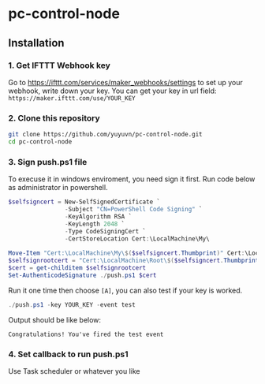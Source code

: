 # pc-control-node

## Installation

### 1. Get IFTTT Webhook key

Go to https://ifttt.com/services/maker_webhooks/settings to set up your webhook, write down your key. You can get your key in url field: `https://maker.ifttt.com/use/YOUR_KEY`

### 2. Clone this repository

```bash
git clone https://github.com/yuyuvn/pc-control-node.git
cd pc-control-node
```

### 3. Sign push.ps1 file

To execuse it in windows enviroment, you need sign it first. Run code below as administrator in powershell.
```powershell
$selfsigncert = New-SelfSignedCertificate `
                -Subject "CN=PowerShell Code Signing" `
                -KeyAlgorithm RSA `
                -KeyLength 2048 `
                -Type CodeSigningCert `
                -CertStoreLocation Cert:\LocalMachine\My\
                
Move-Item "Cert:\LocalMachine\My\$($selfsigncert.Thumbprint)" Cert:\LocalMachine\Root
$selfsignrootcert = "Cert:\LocalMachine\Root\$($selfsigncert.Thumbprint)"
$cert = get-childitem $selfsignrootcert
Set-AuthenticodeSignature ./push.ps1 $cert
```

Run it one time then choose `[A]`, you can also test if your key is worked.

```powershell
./push.ps1 -key YOUR_KEY -event test
```

Output should be like below:
```
Congratulations! You've fired the test event
```

### 4. Set callback to run push.ps1
Use Task scheduler or whatever you like
